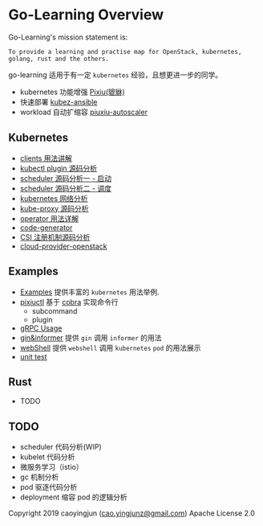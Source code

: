 # Go-Learning Overview

Go-Learning's mission statement is:

    To provide a learning and practise map for OpenStack, kubernetes, golang, rust and the others.

go-learning 适用于有一定 `kubernetes` 经验，且想更进一步的同学。

- kubernetes 功能增强 [Pixiu(貔貅)](https://github.com/caoyingjunz/pixiu)
- 快速部署 [kubez-ansible](https://github.com/caoyingjunz/kubez-ansible)
- workload 自动扩缩容 [piuxiu-autoscaler](https://github.com/caoyingjunz/pixiu-autoscaler)

## Kubernetes
- [clients 用法讲解](./practise/k8s-practise/clients.go)
- [kubectl plugin 源码分析](./doc/kubernetes/kubectl-plugin.md)
- [scheduler 源码分析一 - 启动](./doc/kubernetes/scheduler-start.md)
- [scheduler 源码分析二 - 调度](./doc/kubernetes/scheduler-schedule.md)
- [kubernetes 网络分析](./doc/kubernetes/network.md)
- [kube-proxy 源码分析](./doc/kubernetes/kube-proxy.md)
- [operator 用法详解](./doc/kubernetes/operator.md)
- [code-generator](./doc/kubernetes/code-generator.md)
- [CSI 注册机制源码分析](./doc/kubernetes/csi.md)
- [cloud-provider-openstack](https://github.com/kubernetes/cloud-provider-openstack)

## Examples
- [Examples](./examples/README.md) 提供丰富的 `kubernetes` 用法举例.
- [pixiuctl](https://github.com/caoyingjunz/go-learning/tree/master/practise/cobra-practise/pixiuctl) 基于 [cobra](https://github.com/spf13/cobra) 实现命令行
  - subcommand
  - plugin
- [gRPC Usage](./practise/grpc-practise/README.md)
- [gin&informer](./practise/k8s-practise/gin-informer.go) 提供 `gin` 调用 `informer` 的用法
- [webShell](https://github.com/caoyingjunz/kube-webshell) 提供 `webshell` 调用 `kubernetes` `pod` 的用法展示
- [unit test](./practise/test-practise/README.md)

## Rust
- TODO

## TODO
- scheduler 代码分析(WIP)
- kubelet 代码分析
- 微服务学习（istio）
- gc 机制分析
- pod 驱逐代码分析
- deployment 缩容 pod 的逻辑分析

Copyright 2019 caoyingjun (cao.yingjunz@gmail.com) Apache License 2.0
